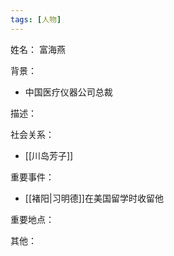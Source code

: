 ```yaml
---
tags: [人物]
---
```


姓名：
富海燕

背景：
- 中国医疗仪器公司总裁

描述：

社会关系：
- [[川岛芳子]]

重要事件：
- [[褚阳|习明德]]在美国留学时收留他

重要地点：

其他：
